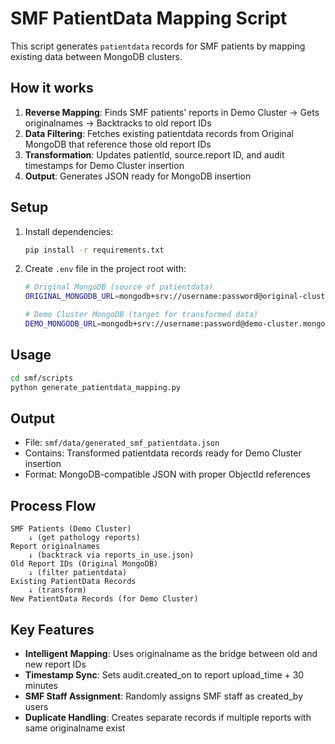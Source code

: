 # SMF PatientData Mapping Script

This script generates `patientdata` records for SMF patients by mapping existing data between MongoDB clusters.

## How it works

1. **Reverse Mapping**: Finds SMF patients' reports in Demo Cluster → Gets originalnames → Backtracks to old report IDs
2. **Data Filtering**: Fetches existing patientdata records from Original MongoDB that reference those old report IDs
3. **Transformation**: Updates patientId, source.report ID, and audit timestamps for Demo Cluster insertion
4. **Output**: Generates JSON ready for MongoDB insertion

## Setup

1. Install dependencies:
   ```bash
   pip install -r requirements.txt
   ```

2. Create `.env` file in the project root with:
   ```bash
   # Original MongoDB (source of patientdata)
   ORIGINAL_MONGODB_URL=mongodb+srv://username:password@original-cluster.mongodb.net/
   
   # Demo Cluster MongoDB (target for transformed data)  
   DEMO_MONGODB_URL=mongodb+srv://username:password@demo-cluster.mongodb.net/
   ```

## Usage

```bash
cd smf/scripts
python generate_patientdata_mapping.py
```

## Output

- File: `smf/data/generated_smf_patientdata.json`
- Contains: Transformed patientdata records ready for Demo Cluster insertion
- Format: MongoDB-compatible JSON with proper ObjectId references

## Process Flow

```
SMF Patients (Demo Cluster)
    ↓ (get pathology reports)
Report originalnames
    ↓ (backtrack via reports_in_use.json)
Old Report IDs (Original MongoDB)
    ↓ (filter patientdata)
Existing PatientData Records
    ↓ (transform)
New PatientData Records (for Demo Cluster)
```

## Key Features

- **Intelligent Mapping**: Uses originalname as the bridge between old and new report IDs
- **Timestamp Sync**: Sets audit.created_on to report upload_time + 30 minutes
- **SMF Staff Assignment**: Randomly assigns SMF staff as created_by users
- **Duplicate Handling**: Creates separate records if multiple reports with same originalname exist 